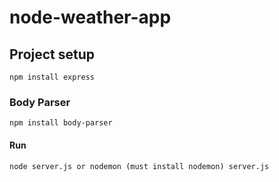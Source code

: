 # node-weather-app

## Project setup

```
npm install express
```

### Body Parser

```
npm install body-parser
```

#### Run

```
node server.js or nodemon (must install nodemon) server.js
```
